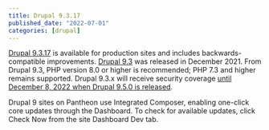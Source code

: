 ```yaml
---
title: Drupal 9.3.17
published_date: "2022-07-01"
categories: [drupal]
---
```

[Drupal 9.3.17](https://www.drupal.org/project/drupal/releases/9.3.17) is available for production sites and includes backwards-compatible improvements. [Drupal 9.3](https://www.drupal.org/project/drupal/releases/9.3.0) was released in December 2021. From Drupal 9.3, PHP version 8.0 or higher is recommended; PHP 7.3 and higher remains supported. Drupal 9.3.x will receive security coverage [until December 8, 2022 when Drupal 9.5.0 is released](https://www.drupal.org/about/core/policies/core-release-cycles/schedule).

Drupal 9 sites on Pantheon use Integrated Composer, enabling one-click core updates through the Dashboard. To check for available updates, click Check Now from the site Dashboard Dev tab.
